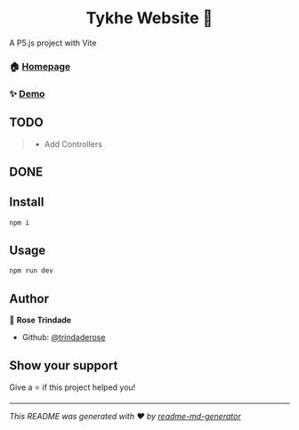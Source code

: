<h1 align="center">Tykhe Website 👋</h1>
<p>
A P5.js project with Vite
</p>

### 🏠 [Homepage]()

### ✨ [Demo]()

## TODO

> - Add Controllers

## DONE


## Install

```sh
npm i
```

## Usage

```sh
npm run dev
```

## Author

👤 **Rose Trindade**

- Github: [@trindaderose](https://github.com/trindaderose)

## Show your support

Give a ⭐️ if this project helped you!

---

_This README was generated with ❤️ by [readme-md-generator](https://github.com/kefranabg/readme-md-generator)_
